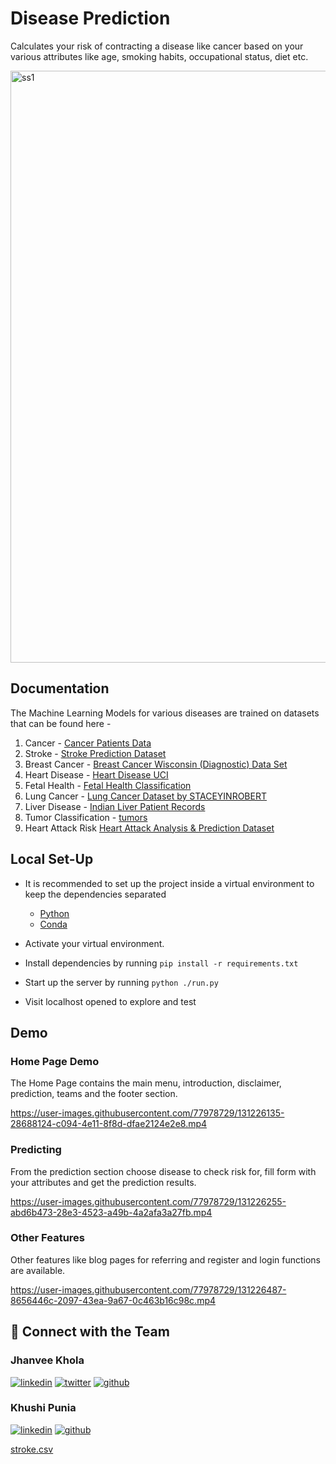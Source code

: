 
# Disease Prediction
Calculates your risk of contracting a disease like cancer based on your various attributes like age, smoking habits, occupational status, diet etc.

<img width="947" alt="ss1" src="https://user-images.githubusercontent.com/77978729/131225661-fad5db54-aa3a-41e6-89bb-473a689167e9.png">

## Documentation
The Machine Learning Models for various diseases are trained on datasets that can be found here -
1. Cancer - [Cancer Patients Data](https://www.kaggle.com/rishidamarla/cancer-patients-data) 
2. Stroke - [Stroke Prediction Dataset](https://www.kaggle.com/fedesoriano/stroke-prediction-dataset)
3. Breast Cancer - [Breast Cancer Wisconsin (Diagnostic) Data Set](https://www.kaggle.com/uciml/breast-cancer-wisconsin-data)
4. Heart Disease - [Heart Disease UCI](https://www.kaggle.com/ronitf/heart-disease-uci)
5. Fetal Health - [Fetal Health Classification](https://www.kaggle.com/andrewmvd/fetal-health-classification)
6. Lung Cancer - [Lung Cancer Dataset by STACEYINROBERT](https://www.kaggle.com/imkrkannan/lung-cancer-dataset-by-staceyinrobert)
7. Liver Disease - [Indian Liver Patient Records](https://www.kaggle.com/uciml/indian-liver-patient-records)
8. Tumor Classification - [tumors](https://www.kaggle.com/samsonqian/tumors)
9. Heart Attack Risk [Heart Attack Analysis & Prediction Dataset](https://www.kaggle.com/rashikrahmanpritom/heart-attack-analysis-prediction-dataset)


## Local Set-Up
* It is recommended to set up the project inside a virtual environment to keep the dependencies separated
    * [Python](https://realpython.com/python-virtual-environments-a-primer/#why-the-need-for-virtual-environments)
    * [Conda](https://docs.conda.io/projects/conda/en/latest/user-guide/tasks/manage-environments.html)

* Activate your virtual environment.
* Install dependencies by running ```pip install -r requirements.txt```
* Start up the server by running ```python ./run.py```
* Visit localhost opened to explore and test

## Demo
### Home Page Demo
The Home Page contains the main menu, introduction, disclaimer, prediction, teams and the footer section.

https://user-images.githubusercontent.com/77978729/131226135-28688124-c094-4e11-8f8d-dfae2124e2e8.mp4

### Predicting
From the prediction section choose disease to check risk for, fill form with your attributes and get the prediction results.

https://user-images.githubusercontent.com/77978729/131226255-abd6b473-28e3-4523-a49b-4a2afa3a27fb.mp4

### Other Features
Other features like blog pages for referring and register and login functions are available.

https://user-images.githubusercontent.com/77978729/131226487-8656446c-2097-43ea-9a67-0c463b16c98c.mp4


## 🔗 Connect with the Team
### Jhanvee Khola
[![linkedin](https://img.shields.io/badge/linkedin-0A66C2?style=for-the-badge&logo=linkedin&logoColor=white)](https://www.linkedin.com/in/jhanvee-khola/)
[![twitter](https://img.shields.io/badge/twitter-1DA1F2?style=for-the-badge&logo=twitter&logoColor=white)](https://twitter.com/jhanvee_khola)
[![github](https://img.shields.io/badge/GitHub-100000?style=for-the-badge&logo=github&logoColor=white)](https://github.com/jhanvee-khola)

### Khushi Punia
[![linkedin](https://img.shields.io/badge/linkedin-0A66C2?style=for-the-badge&logo=linkedin&logoColor=white)](https://www.linkedin.com/in/khushi-punia-7261b5204)
[![github](https://img.shields.io/badge/GitHub-100000?style=for-the-badge&logo=github&logoColor=white)](https://github.com/khushipunia21)

[stroke.csv](https://github.com/jhanvee-khola/DiseasePrediction/files/7071220/stroke.csv)


